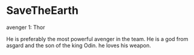 # SaveTheEarth
avenger 1:
Thor

He is preferably the most powerful avenger in the team.
He is a god from asgard and the son of the king Odin.
he loves his weapon.